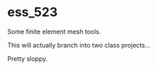 # ess_523

Some finite element mesh tools.

This will actually branch into two class projects...

Pretty sloppy.
